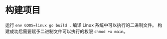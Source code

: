 # 构建项目

运行 `env GOOS=linux go build .` 编译 Linux 系统中可以执行的二进制文件。
构建成功后需要赋予二进制文件可以执行的权限 `chmod +x main`。